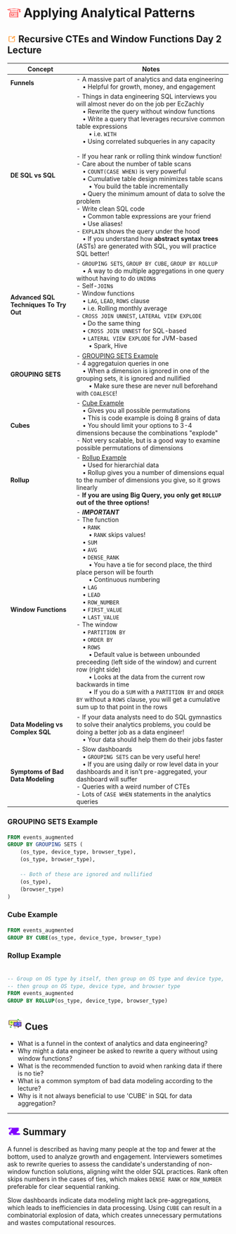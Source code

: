 # <img src="../books.svg" alt="Stack of red books with a graduation cap on top, symbolizing education and achievement, set against a plain background" width="30" height="20" /> Applying Analytical Patterns

## <img src="../notes.svg" alt="Orange pencil lying diagonally on a white sheet of paper, representing note taking and documentation, with a clean and organized appearance" width="20" height="15" /> Recursive CTEs and Window Functions Day 2 Lecture

| Concept                | Notes            |
|---------------------|------------------|
| **Funnels**  | - A massive part of analytics and data engineering <br> &emsp;• Helpful for growth, money, and engagement |
| **DE SQL vs SQL**  | - Things in data engineering SQL interviews you will almost never do on the job per EcZachly <br> &emsp;• Rewrite the query without window functions <br> &emsp;• Write a query that leverages recursive common table expressions  <br> &emsp;&emsp;• i.e. `WITH`<br> &emsp;• Using correlated subqueries in any capacity <br><br>- If you hear rank or rolling think window function! <br>- Care about the number of table scans <br> &emsp;• `COUNT(CASE WHEN)` is very powerful <br> &emsp;• Cumulative table design minimizes table scans <br> &emsp;&emsp;• You build the table incrementally <br> &emsp;• Query the minimum amount of data to solve the problem<br>- Write clean SQL code <br> &emsp;• Common table expressions are your friend <br> &emsp;• Use aliases!<br>- `EXPLAIN` shows the query under the hood<br> &emsp;• If you understand how **abstract syntax trees** (ASTs) are generated with SQL, you will practice SQL better!  |
| **Advanced SQL Techniques To Try Out**  | - `GROUPING SETS`, `GROUP BY CUBE`, `GROUP BY ROLLUP`<br> &emsp;•  A way to do multiple aggregations in one query without having to do `UNION`s <br>- Self-`JOIN`s<br>- Window functions <br> &emsp;• `LAG`, `LEAD`, `ROWS` clause <br> &emsp;• i.e. Rolling monthly average <br>- `CROSS JOIN UNNEST`, `LATERAL VIEW EXPLODE`<br> &emsp;• Do the same thing <br> &emsp;• `CROSS JOIN UNNEST` for SQL-based <br> &emsp;• `LATERAL VIEW EXPLODE` for JVM-based<br> &emsp;&emsp;• Spark, Hive |
| **GROUPING SETS**  | - [GROUPING SETS Example](#grouping-sets-example)<br>- 4 aggregatuion queries in one  <br> &emsp;• When a dimension is ignored in one of the grouping sets, it is ignored and nullified <br> &emsp;&emsp;• Make sure these are never null beforehand with `COALESCE`! |
| **Cubes**  | - [Cube Example](#cube-example) <br> &emsp;• Gives you all possible permutations<br> &emsp;• This is code example is doing 8 grains of data <br> &emsp;• You should limit your options to 3-4 dimensions because the combinations "explode"<br>- Not very scalable, but is a good way to examine possible permutations of dimensions |
| **Rollup**  | - [Rollup Example](#rollup-example) <br> &emsp;• Used for hierarchial data<br> &emsp;• Rollup gives you a number of dimensions equal to the number of dimensions you give, so it grows linearly<br>- **If you are using Big Query, you only get `ROLLUP` out of the three options!** |
| **Window Functions**  | - ***IMPORTANT*** <br>- The function<br> &emsp;• `RANK`<br> &emsp;&emsp;• `RANK` skips values!<br> &emsp;• `SUM` <br> &emsp;• `AVG` <br> &emsp;• `DENSE_RANK`<br> &emsp;&emsp;• You have a tie for second place, the third place person will be fourth <br> &emsp;&emsp;• Continuous numbering <br> &emsp;• `LAG` <br> &emsp;• `LEAD`<br> &emsp;• `ROW_NUMBER` <br> &emsp;• `FIRST_VALUE`<br> &emsp;• `LAST_VALUE` <br>- The window <br> &emsp;• `PARTITION BY` <br> &emsp;• `ORDER BY` <br> &emsp;• `ROWS` <br> &emsp;&emsp;• Default value is between unbounded preceeding (left side of the window) and current row (right side)<br> &emsp;&emsp;• Looks at the data from the current row backwards in time<br> &emsp;&emsp;• If you do a `SUM` with a `PARTITION BY` and `ORDER BY` without a `ROWS` clause, you will get a cumulative sum up to that point in the rows |
| **Data Modeling vs Complex SQL**  | - If your data analysts need to do SQL gymnastics to solve their analytics problems, you could be doing a better job as a data engineer! <br> &emsp;• Your data should help them do their jobs faster |
| **Symptoms of Bad Data Modeling**  | - Slow dashboards <br> &emsp;• `GROUPING SETS` can be very useful here!  <br> &emsp;• If you are using daily or row level data in your dashboards and it isn't pre-aggregated, your dashboard will suffer <br>- Queries with a weird number of CTEs<br>- Lots of `CASE WHEN` statements in the analytics queries  |

### GROUPING SETS Example

```sql
FROM events_augmented
GROUP BY GROUPING SETS (
    (os_type, device_type, browser_type),
    (os_type, browser_type),

    -- Both of these are ignored and nullified
    (os_type),
    (browser_type)
)
```

### Cube Example

```sql
FROM events_augmented
GROUP BY CUBE(os_type, device_type, browser_type)
```

### Rollup Example

```sql

-- Group on OS type by itself, then group on OS type and device type, 
-- then group on OS type, device type, and browser type
FROM events_augmented
GROUP BY ROLLUP(os_type, device_type, browser_type)
```

## <img src="../question-and-answer.svg" alt="Two speech bubbles, one with a large letter Q and the other with a large letter A, representing a question and answer exchange in a friendly and approachable style" width="35" height="28" /> Cues

- What is a funnel in the context of analytics and data engineering?
- Why might a data engineer be asked to rewrite a query without using window functions?
- What is the recommended function to avoid when ranking data if there is no tie?
- What is a common symptom of bad data modeling according to the lecture?
- Why is it not always beneficial to use 'CUBE' in SQL for data aggregation?

---

## <img src="../summary.svg" alt="Rolled parchment scroll with visible lines, symbolizing a summary or conclusion, placed on a neutral background" width="30" height="18" /> Summary

A funnel is described as having many people at the top and fewer at the bottom, used to analyze growth and engagement. Interviewers sometimes ask to rewrite queries to assess the candidate's understanding of non-window function solutions, aligning wiht the older SQL practices. Rank often skips numbers in the cases of ties, which makes `DENSE RANK` or `ROW_NUMBER` preferable for clear sequential ranking.

Slow dashboards indicate data modeling might lack pre-aggregations, which leads to inefficiencies in data processing. Using `CUBE` can result in a combinatorial explosion of data, which creates unnecessary permutations and wastes computational resources.
